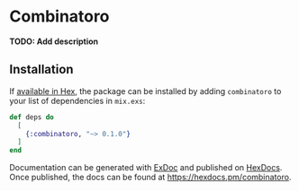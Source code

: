 # Combinatoro

**TODO: Add description**

## Installation

If [available in Hex](https://hex.pm/docs/publish), the package can be installed
by adding `combinatoro` to your list of dependencies in `mix.exs`:

```elixir
def deps do
  [
    {:combinatoro, "~> 0.1.0"}
  ]
end
```

Documentation can be generated with [ExDoc](https://github.com/elixir-lang/ex_doc)
and published on [HexDocs](https://hexdocs.pm). Once published, the docs can
be found at <https://hexdocs.pm/combinatoro>.
